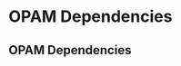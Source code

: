 OPAM Dependencies
=================

<a name="ocaml_deps">OPAM Dependencies</a>
------------------------------------------
